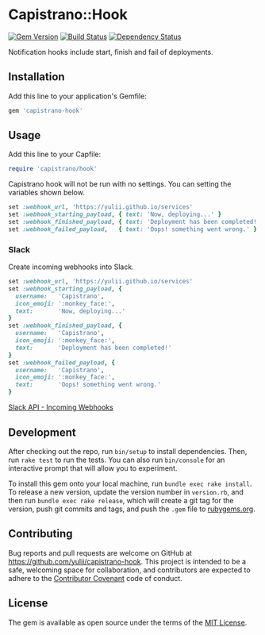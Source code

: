 # Capistrano::Hook

[![Gem Version](https://badge.fury.io/rb/capistrano-hook.svg)](http://badge.fury.io/rb/capistrano-hook)
[![Build Status](https://travis-ci.org/yulii/capistrano-hook.svg)](https://travis-ci.org/yulii/capistrano-hook)
[![Dependency Status](https://gemnasium.com/yulii/capistrano-hook.svg)](https://gemnasium.com/yulii/capistrano-hook)

Notification hooks include start, finish and fail of deployments.

## Installation

Add this line to your application's Gemfile:

```ruby
gem 'capistrano-hook'
```

## Usage

Add this line to your Capfile:

```ruby
require 'capistrano/hook'
```

Capistrano hook will not be run with no settings. You can setting the variables shown below.

```ruby
set :webhook_url, 'https://yulii.github.io/services'
set :webhook_starting_payload, { text: 'Now, deploying...' }
set :webhook_finished_payload, { text: 'Deployment has been completed!' }
set :webhook_failed_payload,   { text: 'Oops! something went wrong.' }
```

### Slack

Create incoming webhooks into Slack.

```ruby
set :webhook_url, 'https://yulii.github.io/services'
set :webhook_starting_payload, {
  username:   'Capistrano',
  icon_emoji: ':monkey_face:',
  text:       'Now, deploying...'
}
set :webhook_finished_payload, {
  username:   'Capistrano',
  icon_emoji: ':monkey_face:',
  text:       'Deployment has been completed!'
}
set :webhook_failed_payload, {
  username:   'Capistrano',
  icon_emoji: ':monkey_face:',
  text:       'Oops! something went wrong.'
}
```

[Slack API - Incoming Webhooks](https://api.slack.com/incoming-webhooks)

## Development

After checking out the repo, run `bin/setup` to install dependencies. Then, run `rake test` to run the tests. You can also run `bin/console` for an interactive prompt that will allow you to experiment.

To install this gem onto your local machine, run `bundle exec rake install`. To release a new version, update the version number in `version.rb`, and then run `bundle exec rake release`, which will create a git tag for the version, push git commits and tags, and push the `.gem` file to [rubygems.org](https://rubygems.org).

## Contributing

Bug reports and pull requests are welcome on GitHub at https://github.com/yulii/capistrano-hook. This project is intended to be a safe, welcoming space for collaboration, and contributors are expected to adhere to the [Contributor Covenant](contributor-covenant.org) code of conduct.


## License

The gem is available as open source under the terms of the [MIT License](http://opensource.org/licenses/MIT).

